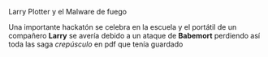 Larry Plotter y el Malware de fuego

Una importante hackatón se celebra en la escuela y el portátil de un compañero **Larry** 
se avería debido a un ataque de **Babemort** perdiendo así toda las saga *crepúsculo* en 
pdf que tenía guardado

